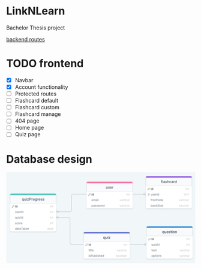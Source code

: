 # LinkNLearn

Bachelor Thesis project

[backend routes](./backend/README.md)

# TODO frontend

-   [x] Navbar
-   [x] Account functionality
-   [ ] Protected routes
-   [ ] Flashcard default
-   [ ] Flashcard custom
-   [ ] Flashcard manage
-   [ ] 404 page
-   [ ] Home page
-   [ ] Quiz page

# Database design

![Database design](backend/database%20design.png)
